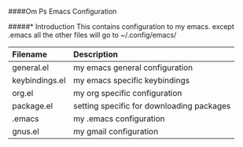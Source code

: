 ####Om Ps Emacs Configuration

#####* Introduction
This contains configuration to my emacs. except .emacs all the other files will go to ~/.config/emacs/


| Filename       | Description                               |
|:----------------|:-------------------------------------------|
| general.el     | my emacs general configuration            |
| keybindings.el | my emacs specific keybindings             |
| org.el         | my org specific configuration             |
| package.el     | setting specific for downloading packages |
| .emacs         | my .emacs configuration                   |
| gnus.el        | my gmail configuration                    |

